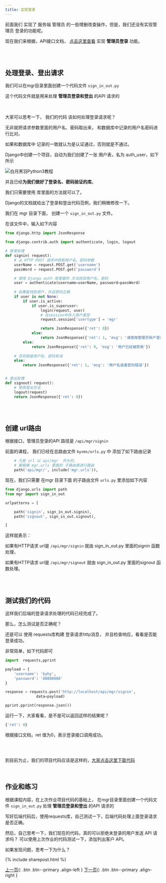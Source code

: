 ```yaml
---
title: 实现登录
---
```


前面我们 实现了 服务端 管理员 的一些增删改查操作，但是，我们还没有实现管理员 登录的功能呢。

现在我们来根据，API接口文档， [点击这里查看](/doc/tutorial/django/doc_api_v1_0/)
实现 **管理员登录** 功能。



<br><br>

## 处理登录、登出请求


我们可以在mgr目录里面创建一个代码文件 ```sign_in_out.py``` 

这个代码文件就是用来处理 **管理员登录和登出** 的API 请求的

<br><br>
大家可以思考一下， 我们的代码 该如何处理登录请求呢？

无非就把请求参数里面的用户名、密码取出来， 和数据库中记录的用户名密码进行比对。

如果和数据库中 记录的一致就认为是认证通过，否则就是不通过。

Django中创建一个项目，自动为我们创建了一张 用户表，名为 auth_user，如下所示

![白月黑羽Python3教程](https://user-images.githubusercontent.com/36257654/39310900-2c2d1fce-499e-11e8-87f2-0da670a1dfa2.png)


并且已经**为我们做好了登录名、密码验证的库**。

我们只需要使用 库里面的方法就可以了。

Django的文档就给出了登录和登出代码范例，我们稍微修改一下。

我们在 mgr 目录下面， 创建一个 ```sign_in_out.py``` 文件。

在该文件中，输入如下内容



```py
from django.http import JsonResponse

from django.contrib.auth import authenticate, login, logout

# 登录处理
def signin( request):
    # 从 HTTP POST 请求中获取用户名、密码参数
    userName = request.POST.get('username')
    passWord = request.POST.get('password')

    # 使用 Django auth 库里面的 方法校验用户名、密码
    user = authenticate(username=userName, password=passWord)
    
    # 如果能找到用户，并且密码正确
    if user is not None:
        if user.is_active:
            if user.is_superuser:
                login(request, user)
                # 在session中存入用户类型
                request.session['usertype'] = 'mgr'

                return JsonResponse({'ret': 0})
            else:
                return JsonResponse({'ret': 1, 'msg': '请使用管理员账户登录'})
        else:
            return JsonResponse({'ret': 0, 'msg': '用户已经被禁用'})
        
    # 否则就是用户名、密码有误
    else:
        return JsonResponse({'ret': 1, 'msg': '用户名或者密码错误'})


# 登出处理
def signout( request):
    # 使用登出方法
    logout(request)
    return JsonResponse({'ret': 0})
```


<br><br>
## 创建 url路由

根据接口，管理员登录的API 路径是  ```/api/mgr/signin``` 

前面的课程， 我们已经在总路由文件  ```bysms/urls.py``` 中 添加了如下路由记录

```py
    # 凡是 url 以 api/mgr  开头的，
    # 都根据 mgr.urls 里面的 子路由表进行路由
    path('api/mgr/', include('mgr.urls')),
```

现在，我们只需要 在mgr 目录下面 的子路由文件 ```urls.py```  里添加如下内容

```py
from django.urls import path
from mgr import sign_in_out

urlpatterns = [

    path('signin', sign_in_out.signin),
    path('signout', sign_in_out.signout),

]
```

这样就表示：

如果有HTTP请求 url是 ```/api/mgr/signin``` 就由 sign_in_out.py 里面的signin 函数处理， 

如果有HTTP请求 url是 ```/api/mgr/signout``` 就由 sign_in_out.py 里面的signout 函数处理。


<br><br>

## 测试我们的代码

这样我们后端的登录请求处理的代码已经完成了。

那么，怎么测试是否正确呢？

还是可以 使用 requests库构建 登录请求http消息， 并且检查响应，看看是否能登录成功。

非常简单，如下代码即可

```py
import  requests,pprint

payload = {
    'username': 'byhy',
    'password': '88888888'
}

response = requests.post('http://localhost/api/mgr/signin',
              data=payload)

pprint.pprint(response.json())
```

运行一下，大家看看，是不是可以返回这样的结果呢？

```py
{'ret': 0}
```

根据接口文档，ret 值为0，表示登录接口调用成功。

<br><br>

到目前为止，我们的项目代码应该是这样的，[大家点击这里下载代码](https://github.com/baiyueheiyu/fileshare/raw/master/webdev/bysms_06.zip)



<br>

## 作业和练习


根据课程内容，在上次作业项目代码的基础上， 在mgr目录里面创建一个代码文件 ```sign_in_out.py``` 处理 **管理员登录和登出** 的API 请求的

写好后端代码后，使用requests库，自己测试一下，后端代码处理上面登录请求是否正确。 

然后，自己思考一下，我们现在的代码，真的可以拒绝未登录的用户发送 API 请求吗？ 可以使用上次作业的代码测试一下，添加列出客户 API。 

如果发现问题，思考一下为什么？

{% include sharepost.html %}


[上一页](/doc/tutorial/django/07/){: .btn .btn--primary .align-left }
[下一页](/doc/tutorial/django/09/){: .btn .btn--primary .align-right }





